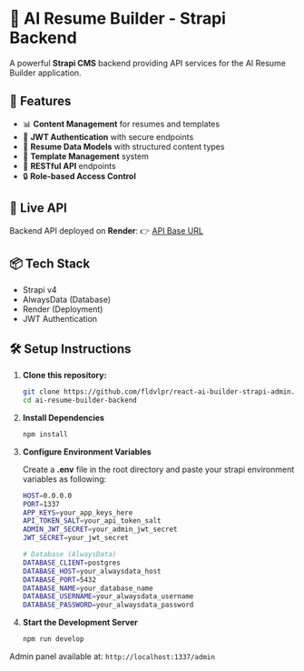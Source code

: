 # 🚀 AI Resume Builder - Strapi Backend
A powerful **Strapi CMS** backend providing API services for the AI Resume Builder application.
<br/>

## 🌟 Features
- 📊 **Content Management** for resumes and templates
- 🔐 **JWT Authentication** with secure endpoints
- 📝 **Resume Data Models** with structured content types
- 🎨 **Template Management** system
- 📡 **RESTful API** endpoints
- 🔒 **Role-based Access Control**

## 🚀 Live API
Backend API deployed on **Render**:
👉 [API Base URL](https://tg-react-ai-resume-builder.netlify.app/)
<br/>

## 📦 Tech Stack
- Strapi v4
- AlwaysData (Database)
- Render (Deployment)
- JWT Authentication

## 🛠️ Setup Instructions

1. **Clone this repository:**
   ```bash
   git clone https://github.com/fldvlpr/react-ai-builder-strapi-admin.git
   cd ai-resume-builder-backend
   ```

2. **Install Dependencies**
   ```bash
   npm install
   ```

3. **Configure Environment Variables**
   
   Create a **.env** file in the root directory and paste your strapi environment variables as following:
   ```bash
   HOST=0.0.0.0
   PORT=1337
   APP_KEYS=your_app_keys_here
   API_TOKEN_SALT=your_api_token_salt
   ADMIN_JWT_SECRET=your_admin_jwt_secret
   JWT_SECRET=your_jwt_secret
   
   # Database (AlwaysData)
   DATABASE_CLIENT=postgres
   DATABASE_HOST=your_alwaysdata_host
   DATABASE_PORT=5432
   DATABASE_NAME=your_database_name
   DATABASE_USERNAME=your_alwaysdata_username
   DATABASE_PASSWORD=your_alwaysdata_password
   ```

4. **Start the Development Server**
   ```bash
   npm run develop
   ```

Admin panel available at: `http://localhost:1337/admin`
